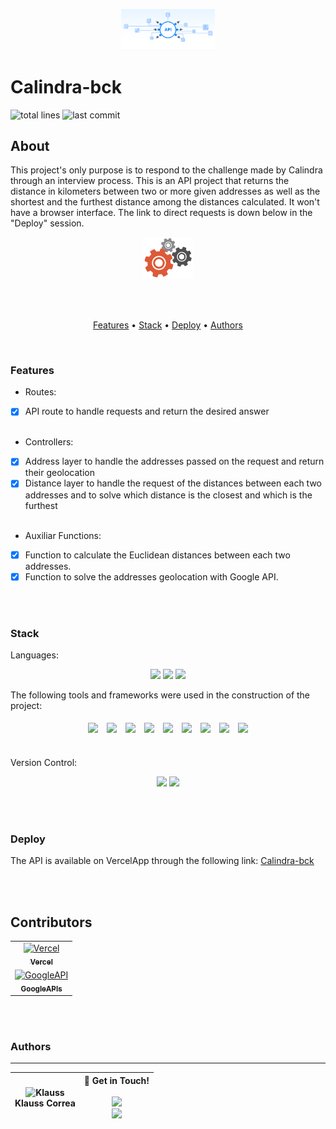 <p align="center">
  <img src="public/images/api.gif" width="150px" alt="Calindra-bck" />
</p>

# Calindra-bck

![total lines](https://img.shields.io/tokei/lines/github/KlaussVP/calindra-bck) ![last commit](https://img.shields.io/github/last-commit/KlaussVP/calindra-bck?style=flat-square)

## About
<p>
  This project's only purpose is to respond to the challenge made by Calindra through an interview process. This is an API project that returns the distance in kilometers between two or more given addresses as well as the shortest and the furthest distance among the distances calculated. It won't have a browser interface. The link to direct requests is down below in the "Deploy" session.
</p>

<p align="center"><img src="public/images/processing.gif" width="80px"/></p>

<br><br>

<p align="center">
    <a href="#features">Features</a> •
    <a href="#stack">Stack</a> •
    <a href="#deploy">Deploy</a> •
    <a href="#authors">Authors</a>
</p>

<br>

### Features
- Routes:
- [x] API route to handle requests and return the desired answer<br><br>
- Controllers:
- [x] Address layer to handle the addresses passed on the request and return their geolocation<br>
- [x] Distance layer to handle the request of the distances between each two addresses and to solve which distance is the closest and which is the furthest<br><br>
- Auxiliar Functions:
- [x] Function to calculate the Euclidean distances between each two addresses.<br>
- [x] Function to solve the addresses geolocation with Google API.

<br><br>

### Stack
Languages:<br>
<p align="center">
  <img src="https://img.shields.io/badge/html5%20-%23E34F26.svg?&style=for-the-badge&logo=html5&logoColor=white"/>
  <img src="https://img.shields.io/badge/css3%20-%231572B6.svg?&style=for-the-badge&logo=css3&logoColor=white"/>
  <img src="https://img.shields.io/badge/javascript%20-%23323330.svg?&style=for-the-badge&logo=javascript&logoColor=%23F7DF1E"/>
</p>


The following tools and frameworks were used in the construction of the project:<br>
<p align="center">
  <img style='margin: 5px;' src='https://badges.aleen42.com/src/npm.svg'>
  <img style='margin: 5px;' src='https://badges.aleen42.com/src/webpack.svg'>
  <img style='margin: 5px;' src='https://img.shields.io/badge/styled-components%20-%2320232a.svg?&style=for-the-badge&color=b8679e&logo=styled-components&logoColor=%3a3a3a'>
  <img style='margin: 5px;' src='https://img.shields.io/badge/axios%20-%2320232a.svg?&style=for-the-badge&color=informational'>
  <img style='margin: 5px;' src='https://img.shields.io/badge/babel%20-%2320232a.svg?&style=for-the-badge&color=323230&logo=babel&logoColor=%f4dc4e'>
  <img style='margin: 5px;' src="https://badges.aleen42.com/src/react.svg"/>
  <img style='margin: 5px;' src="https://img.shields.io/badge/react_route%20-%2320232a.svg?&style=for-the-badge&logo=react&logoColor=%2361DAFB"/>
  <img style='margin: 5px;' src='https://img.shields.io/badge/react-icons%20-%2320232a.svg?&style=for-the-badge&color=f28dc7&logo=react-icons&logoColor=%2361DAFB'>
  <img style='margin: 5px;' src='https://badges.aleen42.com/src/node.svg'>
</p>
<br>
Version Control:<br>
<p align="center">
  <img src="https://img.shields.io/badge/git%20-%23F05033.svg?&style=for-the-badge&logo=git&logoColor=white"/>
  <img src="https://img.shields.io/badge/github%20-%23121011.svg?&style=for-the-badge&logo=github&logoColor=white"/>
</p>

<br><br>

### Deploy

The API is available on VercelApp through the following link: [Calindra-bck](https://calindra-bck-qpgsg53qw-klaussvp.vercel.app/)

<br><br>
## Contributors
<table>
  <tr>
    <td align="center" style="margin-right: 20px;"><a href="https://github.com/vercel"><img src="https://avatars.githubusercontent.com/u/14985020?s=200&v=4" width="100px;" alt="Vercel"/><br /><sub><b>Vercel</b></sub></a><br />
  </tr>
  <tr>
    <td align="center" style="margin-right: 20px;"><a href="https://github.com/googleapis"><img src="https://avatars.githubusercontent.com/u/16785467?s=200&v=4" width="100px;" alt="GoogleAPI"/><br /><sub><b>GoogleAPIs</b></sub></a><br />
  </tr>
</table>

<br><br>

### Authors
---
  | <img src="https://avatars.githubusercontent.com/u/70972865?v=4" width="100px" alt="Klauss"/><br> Klauss Correa | 👋 Get in Touch!<br><br><a href="https://www.linkedin.com/in/klausscorrea/"><img src="https://img.shields.io/badge/linkedin-%230077B5.svg?&style=for-the-badge&logo=linkedin&logoColor=white"/></a><br> <a href="https://github.com/KlaussVP"><img src="https://img.shields.io/badge/github-%23100000.svg?&style=for-the-badge&logo=github&logoColor=white" /></a> |
  |-----------|-----------|
